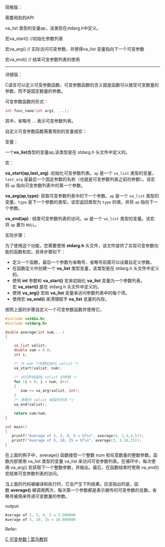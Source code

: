 简略版：

需要用到的API:

va_list 类型的变量ap，该类型在stdarg.h中定义。

宏va_start()  //初始化参数列表

宏va_arg()   // 实际访问可变参数，并使得va_list 变量指向下一个可变参数

宏va_end()  // 结束可变参数列表的使用

---

详细版：

C语言可以定义可变参数函数，可变参数函数的含义就是函数可以接受可变数量的参数，而不是固定数量的参数。

可变参数函数的形式：

```c
int func_name(int arg1, ...);
```

其中，省略号 ... 表示可变参数列表。

自定义可变参数函数需要用到的变量或宏：

变量：

一个**va_list**类型的变量ap,该类型是在 stdarg.h 头文件中定义的。

宏：

**va_start(ap,last_arg)** :初始化可变参数列表。`ap` 是一个 `va_list` 类型的变量，`last_arg` 是最后一个固定参数的名称（也就是可变参数列表之前的参数）。该宏将 `ap` 指向可变参数列表中的第一个参数。

**va_arg(ap,type)**: 获取可变参数列表中的下一个参数。`ap` 是一个 `va_list` 类型的变量，`type` 是下一个参数的类型。该宏返回类型为 `type` 的值，并将 `ap` 指向下一个参数。

**va_end(ap)** : 结束可变参数列表的访问。`ap` 是一个 `va_list` 类型的变量。该宏将 `ap` 置为 `NULL`。

实际步骤：

为了使用这个功能，您需要使用 **stdarg.h** 头文件，该文件提供了实现可变参数功能的函数和宏。具体步骤如下：

- 定义一个函数，最后一个参数为省略号，省略号前面可以设置自定义参数。
- 在函数定义中创建一个 **va_list** 类型变量，该类型是在 stdarg.h 头文件中定义的。
- 使用 **int** 参数和 **va_start()** 宏来初始化 **va_list** 变量为一个参数列表。宏 **va_start()** 是在 stdarg.h 头文件中定义的。
- 使用 **va_arg()** 宏和 **va_list** 变量来访问参数列表中的每个项。
- 使用宏 **va_end()** 来清理赋予 **va_list** 变量的内存。

按照上面的步骤自定义一个可变参数函数并使用它。

```cpp
#include <stdio.h>
#include <stdarg.h>

double average(int num,...)
{

    va_list valist;
    double sum = 0.0;
    int i;

    /* 为 num 个参数初始化 valist */
    va_start(valist, num);

    /* 访问所有赋给 valist 的参数 */
    for (i = 0; i < num; i++)
    {
       sum += va_arg(valist, int);
    }
    /* 清理为 valist 保留的内存 */
    va_end(valist);

    return sum/num;
}

int main()
{
   printf("Average of 2, 3, 4, 5 = %f\n", average(4, 2,3,4,5));
   printf("Average of 5, 10, 15 = %f\n", average(3, 5,10,15));
}
```

在上面的例子中，average() 函数接受一个整数 num 和任意数量的整数参数。函数内部使用 va_list 类型的变量 va_list 来访问可变参数列表。在循环中，每次使用 va_arg() 宏获取下一个整数参数，并输出。最后，在函数结束时使用 va_end() 宏结束可变参数列表的访问。

当上面的代码被编译和执行时，它会产生下列结果。应该指出的是，函数 **average()** 被调用两次，每次第一个参数都是表示被传的可变参数的总数。省略号被用来传递可变数量的参数。

output:

```c
Average of 2, 3, 4, 5 = 3.500000
Average of 5, 10, 15 = 10.000000
```

Refer:

[C 可变参数 | 菜鸟教程](https://www.runoob.com/cprogramming/c-variable-arguments.html)
